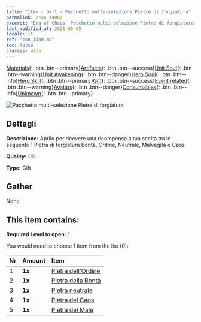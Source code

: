 ```yaml
---
title: "Item - Gift - Pacchetto multi-selezione Pietre di forgiatura"
permalink: /con_1480/
excerpt: "Era of Chaos  Pacchetto multi-selezione Pietre di forgiatura"
last_modified_at: 2021-05-05
locale: it
ref: "con_1480.md"
toc: false
classes: wide
---
```

 [Materials](/ItemsIT/){: .btn .btn--primary}[Artifacts](/ItemsIT/Artifacts/){: .btn .btn--success}[Unit Soul](/ItemsIT/UnitSoul/){: .btn .btn--warning}[Unit Awakening](/ItemsIT/UnitAwakening/){: .btn .btn--danger}[Hero Soul](/ItemsIT/HeroSoul/){: .btn .btn--info}[Hero Skill](/ItemsIT/HeroSkill/){: .btn .btn--primary}[Gift](/ItemsIT/Gift/){: .btn .btn--success}[Event related](/ItemsIT/Events/){: .btn .btn--warning}[Avatars](/ItemsIT/Avatars/){: .btn .btn--danger}[Consumables](/ItemsIT/Consumables/){: .btn .btn--info}[Unknown](/ItemsIT/Unknown/){: .btn .btn--primary}

 ![Pacchetto multi-selezione Pietre di forgiatura](/images/t/i_907094.png)

## Dettagli
 **Descrizione:** Aprilo per ricevere una ricompensa a tua scelta tra le seguenti: 1 Pietra di forgiatura Bontà, Ordine, Neutrale, Malvagità o Caos

 **Quality:** <span style="color: #DA70D6">OK</span>

 **Type:** Gift

## Gather

  None

## This item contains:

 **Required Level to open:** 1

 You would need to choose 1 item from the list (0):

  | Nr | Amount |     Item    |
  |:---|:-------|:------------|
  | 1 |  **1x** | [Pietra dell'Ordine](/ItemsIT/con_1123/) |  | 
  | 2 |  **1x** | [Pietra della Bontà](/ItemsIT/con_1124/) |  | 
  | 3 |  **1x** | [Pietra neutrale](/ItemsIT/con_1125/) |  | 
  | 4 |  **1x** | [Pietra del Caos](/ItemsIT/con_1126/) |  | 
  | 5 |  **1x** | [Pietra del Male](/ItemsIT/con_1127/) |  | 
